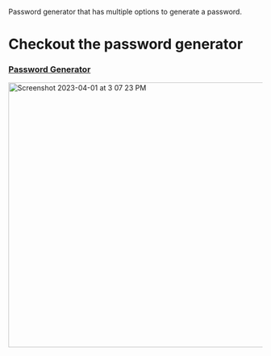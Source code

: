 Password generator that has multiple options to generate a password. 

<h1>Checkout the password generator</h1>

<h3><a href="https://wesleyfranks-passgen.web.app">Password Generator</a></h3>

<img width="525" alt="Screenshot 2023-04-01 at 3 07 23 PM" src="https://user-images.githubusercontent.com/12869114/229311951-7c96a6ee-14ae-4814-a68a-8b5e8b55bfae.png">


